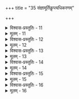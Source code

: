 +++
title = "35 संज्ञामूर्तिकॢप्त्यधिकरणम्"

+++

<details><summary>विश्वास-प्रस्तुतिः - 11</summary>

11. मन्वाद्यैस्स्मर्यतेऽसौ सरसिजवसतिर्व्यष्टिनामादिकर्ता  
जीवेनानुप्रविश्येत्यपि कथितमतः प्रेष्यकृत्यक्रमो़ऽत्र ।  
तन्नैकोऽहि प्रवेष्टा त्रिवृतमकृत च व्याकरोदित्यधीत-  
स्तत्तज्जीवान्तरात्मा सृजति च भगवांस्तादृशं कार्यजातम् ॥
</details>

<details><summary>मूलम् - 11</summary>

11. मन्वाद्यैस्स्मर्यतेऽसौ सरसिजवसतिर्व्यष्टिनामादिकर्ता  
जीवेनानुप्रविश्येत्यपि कथितमतः प्रेष्यकृत्यक्रमो़ऽत्र ।  
तन्नैकोऽहि प्रवेष्टा त्रिवृतमकृत च व्याकरोदित्यधीत-  
स्तत्तज्जीवान्तरात्मा सृजति च भगवांस्तादृशं कार्यजातम् ॥
</details>


<details><summary>विश्वास-प्रस्तुतिः - 12</summary>

12. या जीवेनात्मनेति श्रुतिरियमपि न ब्रह्मजीवैक्यमाह  
प्रागेवैकोऽन्तरात्मा वपुरितर इति स्थायिभेदाभिधानात् ।  
तेनेशस्तद्विशिष्टस्वकरणकतयाऽनुप्रवेशेऽपि कर्ता  
जीवे तत्कर्तृतायामिह न हि घटते क्त्वाश्रुतिः कर्तृभेदात् ॥
</details>

<details><summary>मूलम् - 12</summary>

12. या जीवेनात्मनेति श्रुतिरियमपि न ब्रह्मजीवैक्यमाह  
प्रागेवैकोऽन्तरात्मा वपुरितर इति स्थायिभेदाभिधानात् ।  
तेनेशस्तद्विशिष्टस्वकरणकतयाऽनुप्रवेशेऽपि कर्ता  
जीवे तत्कर्तृतायामिह न हि घटते क्त्वाश्रुतिः कर्तृभेदात् ॥
</details>


<details><summary>विश्वास-प्रस्तुतिः - 13</summary>

13. अग्न्यादावण्डमध्यस्थितिमति कथितं रूपभेदैस्त्रिवृत्त्वं  
तेजोबन्नाशितोक्तावपि विशदमिदं तेन वेधास्त्रिवृत्कृत् ।  
मैवं, ब्रह्माण्डसृष्टिर्भवतु कथमसावत्रिवृत्कारपूर्वा  
भुक्तेऽन्नादौ त्रिधोक्ता परिणतिरितरत् सन्निकर्षस्य (कृष्टेः प्र)दृष्टिः ॥
</details>

<details><summary>मूलम् - 13</summary>

13. अग्न्यादावण्डमध्यस्थितिमति कथितं रूपभेदैस्त्रिवृत्त्वं  
तेजोबन्नाशितोक्तावपि विशदमिदं तेन वेधास्त्रिवृत्कृत् ।  
मैवं, ब्रह्माण्डसृष्टिर्भवतु कथमसावत्रिवृत्कारपूर्वा  
भुक्तेऽन्नादौ त्रिधोक्ता परिणतिरितरत् सन्निकर्षस्य (कृष्टेः प्र)दृष्टिः ॥
</details>


<details><summary>विश्वास-प्रस्तुतिः - 14</summary>

14. अक्षाणां जन्मसंख्यापरिमितय इह प्राणवायोस्स्वरूपं  
तत्सौक्ष्म्यं देवतादेस्तदुभयविषयाधिष्ठितौ पारतन्त्र्यम् ।  
प्राणस्यानिन्द्रियत्वं बहुविधचिदचिद्व्यष्टिनामादि चाद्या-   
त्पञ्चीकर्तुः स्वनाभिप्रभवकवचितादूचिरे प्राणपादे ॥
</details>

<details><summary>मूलम् - 14</summary>

14. अक्षाणां जन्मसंख्यापरिमितय इह प्राणवायोस्स्वरूपं  
तत्सौक्ष्म्यं देवतादेस्तदुभयविषयाधिष्ठितौ पारतन्त्र्यम् ।  
प्राणस्यानिन्द्रियत्वं बहुविधचिदचिद्व्यष्टिनामादि चाद्या-   
त्पञ्चीकर्तुः स्वनाभिप्रभवकवचितादूचिरे प्राणपादे ॥
</details>


<details><summary>विश्वास-प्रस्तुतिः - 15</summary>

15. नित्यत्वं व्योम्नि वाताद्यणुषु च पुरुषेऽप्यज्ञतादीनपार्थान्  
श्रोत्रादौ भूतताद्यं मनसि च विभुतां नित्यतत्त्वान्तरत्वम् ।  
प्राणेष्वात्मादिभावं स्वपदनियमनस्वैरितां स्वर्गिबृन्दे  
वेधस्युन्मुक्तयन्त्रक्रममपि वदतां पादयुग्मेऽत्र भङ्गः ॥
</details>

<details><summary>मूलम् - 15</summary>

15. नित्यत्वं व्योम्नि वाताद्यणुषु च पुरुषेऽप्यज्ञतादीनपार्थान्  
श्रोत्रादौ भूतताद्यं मनसि च विभुतां नित्यतत्त्वान्तरत्वम् ।  
प्राणेष्वात्मादिभावं स्वपदनियमनस्वैरितां स्वर्गिबृन्दे  
वेधस्युन्मुक्तयन्त्रक्रममपि वदतां पादयुग्मेऽत्र भङ्गः ॥
</details>


<details><summary>विश्वास-प्रस्तुतिः - 16</summary>

16. तर्कैरापातसत्यैरविहतिकथने व्याहतिः स्थापिता स्यात्  
सम्यग्भिर्वस्तु(वृत्त्या)गत्या तदिति यदि तदा स्वाभिमानोपरोधः ।  
तेनाद्ध्यायो विरोधप्रशमनकृदसौ बौद्धबन्धोर्विरुद्ध-  
स्सौत्री तर्काप्रतिष्ठा श्रुतिपथविमुखस्वैरवादेषु योज्या ॥
</details>

<details><summary>मूलम् - 16</summary>

16. तर्कैरापातसत्यैरविहतिकथने व्याहतिः स्थापिता स्यात्  
सम्यग्भिर्वस्तु(वृत्त्या)गत्या तदिति यदि तदा स्वाभिमानोपरोधः ।  
तेनाद्ध्यायो विरोधप्रशमनकृदसौ बौद्धबन्धोर्विरुद्ध-  
स्सौत्री तर्काप्रतिष्ठा श्रुतिपथविमुखस्वैरवादेषु योज्या ॥
</details>
